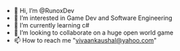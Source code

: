 - 👋 Hi, I’m @RunoxDev
- 👀 I’m interested in Game Dev and Software Engineering
- 🌱 I’m currently learning c#
- 💞️ I’m looking to collaborate on a huge open world game
- 📫 How to reach me "vivaankaushal@yahoo.com"

<!---
RunoxDev/RunoxDev is a ✨ special ✨ repository because its `README.md` (this file) appears on your GitHub profile.
You can click the Preview link to take a look at your changes.
--->
